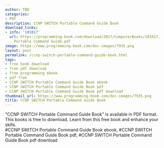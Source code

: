 ```yaml
---
author: TBD
categories:
- PDF
description: CCNP SWITCH Portable Command Guide Book
download_links:
- info: '101017'
  url: https://programming-book.com/download/2017/ComputerBooks/101017/CCNP SWITCH
    Portable Command Guide.pdf
image: https://www.programming-book.com/doc-images/7935.png
layout: post
permalink: /ccnp-switch-portable-command-guide-book.html
tags:
- free book download
- free pdf download
- free programming ebook
- pdf free
- CCNP SWITCH Portable Command Guide Book ebook
- CCNP SWITCH Portable Command Guide Book pdf
- CCNP SWITCH Portable Command Guide Book pdf download
thumbnail_url: https://www.programming-book.com/doc-images/7935.png
title: CCNP SWITCH Portable Command Guide Book
---
```


 
<div class="item-desc text-justify">
  "CCNP SWITCH Portable Command Guide Book" is available in PDF format. This books is free to download. Learn from this free book and enhance your skills.
  <br>
  #CCNP SWITCH Portable Command Guide Book ebook, #CCNP SWITCH Portable Command Guide Book pdf, #CCNP SWITCH Portable Command Guide Book pdf download
</div>